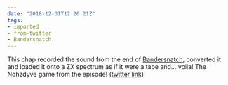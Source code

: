 ```yaml
---
date: "2018-12-31T12:26:21Z"
tags:
- imported
- from-twitter
- Bandersnatch
---
```

This chap recorded the sound from the end of [Bandersnatch](/tags/Bandersnatch), converted it and loaded it onto a ZX spectrum as if it were a tape and… voila\! The Nohzdyve game from the episode\! [(twitter link)](/twitter/#/SimonWad/status/1079163017554726914)
